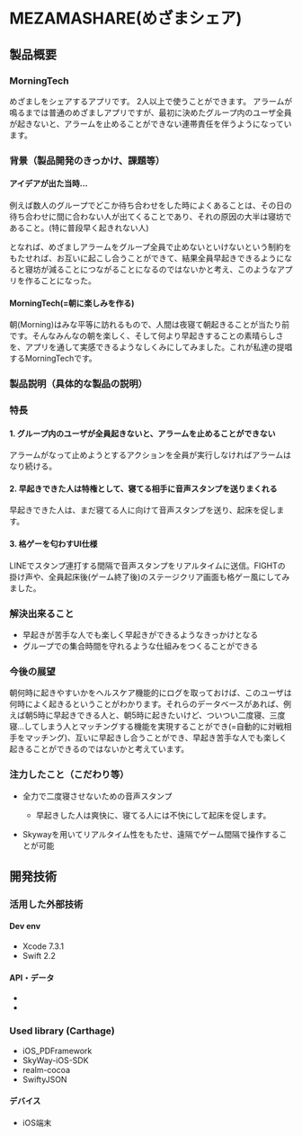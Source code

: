 # MEZAMASHARE(めざまシェア)
## 製品概要
### MorningTech
めざましをシェアするアプリです。
2人以上で使うことができます。
アラームが鳴るまでは普通のめざましアプリですが、最初に決めたグループ内のユーザ全員が起きないと、アラームを止めることができない連帯責任を伴うようになっています。
### 背景（製品開発のきっかけ、課題等）
#### アイデアが出た当時…
例えば数人のグループでどこか待ち合わせをした時によくあることは、その日の待ち合わせに間に合わない人が出てくることであり、それの原因の大半は寝坊であること。(特に普段早く起きれない人)

となれば、めざましアラームをグループ全員で止めないといけないという制約をもたせれば、お互いに起こし合うことができて、結果全員早起きできるようになると寝坊が減ることにつながることになるのではないかと考え、このようなアプリを作ることになった。

#### MorningTech(=朝に楽しみを作る)
朝(Morning)はみな平等に訪れるもので、人間は夜寝て朝起きることが当たり前です。そんなみんなの朝を楽しく、そして何より早起きすることの素晴らしさを、アプリを通して実感できるようなしくみにしてみました。これが私達の提唱するMorningTechです。

### 製品説明（具体的な製品の説明）
### 特長
#### 1. グループ内のユーザが全員起きないと、アラームを止めることができない
アラームがなって止めようとするアクションを全員が実行しなければアラームはなり続ける。
#### 2. 早起きできた人は特権として、寝てる相手に音声スタンプを送りまくれる
早起きできた人は、まだ寝てる人に向けて音声スタンプを送り、起床を促します。
#### 3. 格ゲーを匂わすUI仕様
LINEでスタンプ連打する間隔で音声スタンプをリアルタイムに送信。FIGHTの掛け声や、全員起床後(ゲーム終了後)のステージクリア画面も格ゲー風にしてみました。

### 解決出来ること
- 早起きが苦手な人でも楽しく早起きができるようなきっかけとなる
- グループでの集合時間を守れるような仕組みをつくることができる

### 今後の展望
朝何時に起きやすいかをヘルスケア機能的にログを取っておけば、このユーザは何時によく起きるということがわかります。それらのデータベースがあれば、例えば朝5時に早起きできる人と、朝5時に起きたいけど、ついつい二度寝、三度寝…してしまう人とマッチングする機能を実現することができ(=自動的に対戦相手をマッチング)、互いに早起きし合うことができ、早起き苦手な人でも楽しく起きることができるのではないかと考えています。
### 注力したこと（こだわり等）
* 全力で二度寝させないための音声スタンプ
  * 早起きした人は爽快に、寝てる人には不快にして起床を促します。

* Skywayを用いてリアルタイム性をもたせ、遠隔でゲーム間隔で操作することが可能

## 開発技術

### 活用した外部技術
#### Dev env
- Xcode 7.3.1
- Swift 2.2

#### API・データ
*
*

### Used library (Carthage)
- iOS_PDFramework
- SkyWay-iOS-SDK
- realm-cocoa
- SwiftyJSON

#### デバイス
* iOS端末

<!-- ### 独自技術
#### 期間中に開発した独自機能・技術
* 独自で開発したものの内容をこちらに記載してください
* 特に力を入れた部分をファイルリンク、またはcommit_idを記載してください（任意） -->

<!-- #### 研究内容（任意）
* もし、製品に研究内容を用いた場合は、研究内容の詳細及び具体的な活用法について、こちらに記載をしてください。
* -->
